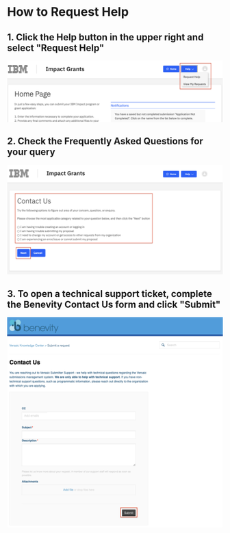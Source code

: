 # How to Request Help

## 1. Click the Help button in the upper right and select "Request Help"

![Step 1](images/impact-grant-view-help.png) 

## 2. Check the Frequently Asked Questions for your query

![Step 2](images/impact-grant-contact-us.png) 

## 3. To open a technical support ticket, complete the Benevity Contact Us form and click "Submit"

![Step 3](images/impact-grant-help-submit-ticket.png) 
